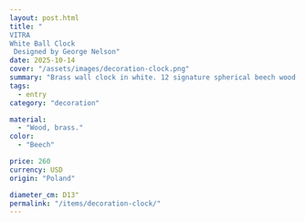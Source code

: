 ```yaml
---
layout: post.html
title: "
VITRA
White Ball Clock
 Designed by George Nelson"
date: 2025-10-14
cover: "/assets/images/decoration-clock.png"
summary: "Brass wall clock in white. 12 signature spherical beech wood accents."
tags:
  - entry
category: "decoration"

material:
  - "Wood, brass."
color:
  - "Beech"

price: 260           
currency: USD  
origin: "Poland"

diameter_cm: D13"
permalink: "/items/decoration-clock/"
---
```


